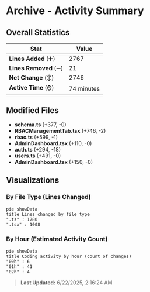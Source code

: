 # Archive - Activity Summary 

## Overall Statistics

| Stat                   | Value                                                             |
| ---------------------- | ----------------------------------------------------------------- |
| **Lines Added** (➕)   | 2767                                          |
| **Lines Removed** (➖) | 21                                        |
| **Net Change** (↕)    | 2746                |
| **Active Time** (⌚)   | 74 minutes |


## Modified Files
- **schema.ts** (+377, -0)
- **RBACManagementTab.tsx** (+746, -2)
- **rbac.ts** (+599, -1)
- **AdminDashboard.tsx** (+110, -0)
- **auth.ts** (+294, -18)
- **users.ts** (+491, -0)
- **AdminDashboard.tsx** (+150, -0)

## Visualizations

### By File Type (Lines Changed)

```mermaid
pie showData
title Lines changed by file type
".ts" : 1780
".tsx" : 1008
```

### By Hour (Estimated Activity Count)

```mermaid
pie showData
title Coding activity by hour (count of changes)
"00h" : 6
"01h" : 41
"02h" : 4
```


> **Last Updated:** 6/22/2025, 2:16:24 AM